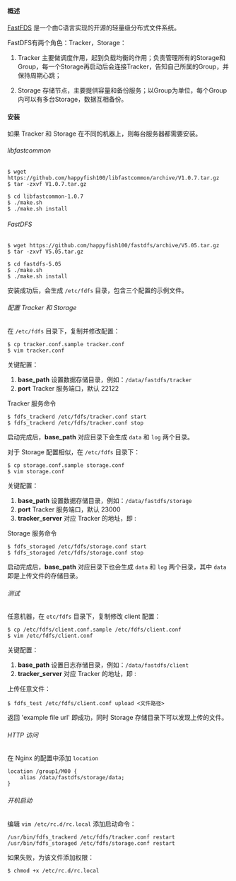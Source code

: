 #### 概述

[FastFDS](https://github.com/happyfish100/fastdfs) 是一个由C语言实现的开源的轻量级分布式文件系统。

FastDFS有两个角色：Tracker，Storage：

1. Tracker 主要做调度作用，起到负载均衡的作用；负责管理所有的Storage和Group，每一个Storage再启动后会连接Tracker，告知自己所属的Group，并保持周期心跳；

2. Storage 存储节点，主要提供容量和备份服务；以Group为单位，每个Group内可以有多台Storage，数据互相备份。

#### 安装

如果 Tracker 和 Storage 在不同的机器上，则每台服务器都需要安装。

###### libfastcommon

```shell
$ wget https://github.com/happyfish100/libfastcommon/archive/V1.0.7.tar.gz
$ tar -zxvf V1.0.7.tar.gz

$ cd libfastcommon-1.0.7
$ ./make.sh
$ ./make.sh install
```

###### FastDFS

```shell
$ wget https://github.com/happyfish100/fastdfs/archive/V5.05.tar.gz
$ tar -zxvf V5.05.tar.gz

$ cd fastdfs-5.05
$ ./make.sh
$ ./make.sh install
```

安装成功后，会生成 `/etc/fdfs` 目录，包含三个配置的示例文件。

###### 配置 Tracker 和 Storage

在 `/etc/fdfs` 目录下，复制并修改配置：

```shell
$ cp tracker.conf.sample tracker.conf
$ vim tracker.conf
```

关键配置：

1. **base_path** 设置数据存储目录，例如：`/data/fastdfs/tracker`
2. **port** Tracker 服务端口，默认 22122

Tracker 服务命令

```shell
$ fdfs_trackerd /etc/fdfs/tracker.conf start
$ fdfs_trackerd /etc/fdfs/tracker.conf stop
```

启动完成后，**base_path** 对应目录下会生成 `data` 和 `log` 两个目录。

对于 Storage 配置相似，在 `/etc/fdfs` 目录下：

```shell
$ cp storage.conf.sample storage.conf
$ vim storage.conf
```

关键配置：

1. **base_path** 设置数据存储目录，例如：`/data/fastdfs/storage`
2. **port** Tracker 服务端口，默认 23000
3. **tracker_server** 对应 Tracker 的地址，即 <tracker-ip>:<tracker-port>

Storage 服务命令

```shell
$ fdfs_storaged /etc/fdfs/storage.conf start
$ fdfs_storaged /etc/fdfs/storage.conf stop
```

启动完成后，**base_path** 对应目录下也会生成 `data` 和 `log` 两个目录，其中 `data` 即是上传文件的存储目录。

###### 测试

任意机器，在 `etc/fdfs` 目录下，复制修改 client 配置：

```shell
$ cp /etc/fdfs/client.conf.sample /etc/fdfs/client.conf
$ vim /etc/fdfs/client.conf
```

关键配置：

1. **base_path** 设置日志存储目录，例如：`/data/fastdfs/client`
3. **tracker_server** 对应 Tracker 的地址，即 <tracker-ip>:<tracker-port>

上传任意文件：

```shell
$ fdfs_test /etc/fdfs/client.conf upload <文件路径>
```

返回 'example file url' 即成功，同时 Storage 存储目录下可以发现上传的文件。

###### HTTP 访问

在 Nginx 的配置中添加 `location`

```
location /group1/M00 {
    alias /data/fastdfs/storage/data;
}
```

###### 开机启动

编辑 `vim /etc/rc.d/rc.local` 添加启动命令：

```
/usr/bin/fdfs_trackerd /etc/fdfs/tracker.conf restart
/usr/bin/fdfs_storaged /etc/fdfs/storage.conf restart
```

如果失败，为该文件添加权限：

```shell
$ chmod +x /etc/rc.d/rc.local
```